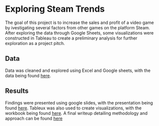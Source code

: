 # Exploring Steam Trends

The goal of this project is to increase the sales and profit of a video game by ivestigating several factors from other games on the platform Steam. After exploring the data through Google Sheets, some visualizations were constructed in Tableau to create a preliminary analysis for further exploration as a project pitch.

## Data

Data was cleaned and explored using Excel and Google sheets, with the data being found [here](https://github.com/ajstake/Steam_Games_Trends/blob/main/steam_trend_data.xlsx).

## Results

Findings were presented using google slides, with the presentation being found [here](https://github.com/ajstake/Steam_Games_Trends/blob/main/Steam_Games_Trends.pdf). Tableux was also used to create visualizations, with the workbook being found [here](https://github.com/ajstake/Steam_Games_Trends/blob/main/Steam_Trends.twbx). A final writeup detailing methodology and approach can be found [here](https://github.com/ajstake/Steam_Games_Trends/blob/main/Final_Writeup.md)
